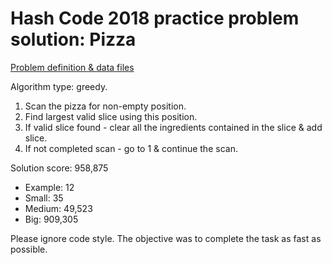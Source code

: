 # Hash Code 2018 practice problem solution: Pizza

[Problem definition & data files](https://bytefreaks.net/google/practice-problem-for-google-hash-code-2018)

Algorithm type: greedy. 
1. Scan the pizza for non-empty position.
2. Find largest valid slice using this position.
3. If valid slice found - clear all the ingredients contained in the slice & add slice.
4. If not completed scan - go to 1 & continue the scan.

Solution score: 958,875 
- Example: 12
- Small: 35
- Medium: 49,523
- Big: 909,305

Please ignore code style. The objective was to complete the task as fast as possible.
